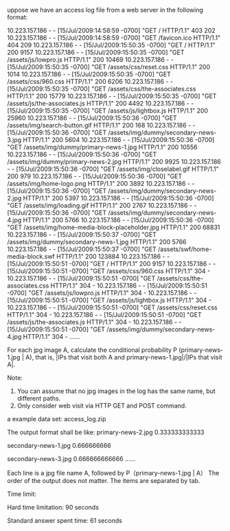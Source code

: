 uppose we have an access log file from a web server in the following format:
 
10.223.157.186 - - [15/Jul/2009:14:58:59 -0700] "GET / HTTP/1.1" 403 202
10.223.157.186 - - [15/Jul/2009:14:58:59 -0700] "GET /favicon.ico HTTP/1.1" 404 209
10.223.157.186 - - [15/Jul/2009:15:50:35 -0700] "GET / HTTP/1.1" 200 9157
10.223.157.186 - - [15/Jul/2009:15:50:35 -0700] "GET /assets/js/lowpro.js HTTP/1.1" 200 10469
10.223.157.186 - - [15/Jul/2009:15:50:35 -0700] "GET /assets/css/reset.css HTTP/1.1" 200 1014
10.223.157.186 - - [15/Jul/2009:15:50:35 -0700] "GET /assets/css/960.css HTTP/1.1" 200 6206
10.223.157.186 - - [15/Jul/2009:15:50:35 -0700] "GET /assets/css/the-associates.css HTTP/1.1" 200 15779
10.223.157.186 - - [15/Jul/2009:15:50:35 -0700] "GET /assets/js/the-associates.js HTTP/1.1" 200 4492
10.223.157.186 - - [15/Jul/2009:15:50:35 -0700] "GET /assets/js/lightbox.js HTTP/1.1" 200 25960
10.223.157.186 - - [15/Jul/2009:15:50:36 -0700] "GET /assets/img/search-button.gif HTTP/1.1" 200 168
10.223.157.186 - - [15/Jul/2009:15:50:36 -0700] "GET /assets/img/dummy/secondary-news-3.jpg HTTP/1.1" 200 5604
10.223.157.186 - - [15/Jul/2009:15:50:36 -0700] "GET /assets/img/dummy/primary-news-1.jpg HTTP/1.1" 200 10556
10.223.157.186 - - [15/Jul/2009:15:50:36 -0700] "GET /assets/img/dummy/primary-news-2.jpg HTTP/1.1" 200 9925
10.223.157.186 - - [15/Jul/2009:15:50:36 -0700] "GET /assets/img/closelabel.gif HTTP/1.1" 200 979
10.223.157.186 - - [15/Jul/2009:15:50:36 -0700] "GET /assets/img/home-logo.png HTTP/1.1" 200 3892
10.223.157.186 - - [15/Jul/2009:15:50:36 -0700] "GET /assets/img/dummy/secondary-news-2.jpg HTTP/1.1" 200 5397
10.223.157.186 - - [15/Jul/2009:15:50:36 -0700] "GET /assets/img/loading.gif HTTP/1.1" 200 2767
10.223.157.186 - - [15/Jul/2009:15:50:36 -0700] "GET /assets/img/dummy/secondary-news-4.jpg HTTP/1.1" 200 5766
10.223.157.186 - - [15/Jul/2009:15:50:36 -0700] "GET /assets/img/home-media-block-placeholder.jpg HTTP/1.1" 200 68831
10.223.157.186 - - [15/Jul/2009:15:50:37 -0700] "GET /assets/img/dummy/secondary-news-1.jpg HTTP/1.1" 200 5766
10.223.157.186 - - [15/Jul/2009:15:50:37 -0700] "GET /assets/swf/home-media-block.swf HTTP/1.1" 200 123884
10.223.157.186 - - [15/Jul/2009:15:50:51 -0700] "GET / HTTP/1.1" 200 9157
10.223.157.186 - - [15/Jul/2009:15:50:51 -0700] "GET /assets/css/960.css HTTP/1.1" 304 -
10.223.157.186 - - [15/Jul/2009:15:50:51 -0700] "GET /assets/css/the-associates.css HTTP/1.1" 304 -
10.223.157.186 - - [15/Jul/2009:15:50:51 -0700] "GET /assets/js/lowpro.js HTTP/1.1" 304 -
10.223.157.186 - - [15/Jul/2009:15:50:51 -0700] "GET /assets/js/lightbox.js HTTP/1.1" 304 -
10.223.157.186 - - [15/Jul/2009:15:50:51 -0700] "GET /assets/css/reset.css HTTP/1.1" 304 -
10.223.157.186 - - [15/Jul/2009:15:50:51 -0700] "GET /assets/js/the-associates.js HTTP/1.1" 304 -
10.223.157.186 - - [15/Jul/2009:15:50:51 -0700] "GET /assets/img/dummy/secondary-news-4.jpg HTTP/1.1" 304 -
......
 
For each jpg image A, calculate the conditional probability P (primary-news-1.jpg | A), that is, |IPs that visit both A and primary-news-1.jpg|/|IPs that visit A|. 
 
 
 
Note: 
1) You can assume that no jpg images in the log has the same name, but different paths.
2) Only consider web visit via HTTP GET and POST command.
 
 
a example data set: access_log.zip
 
The output format shall be like:
primary-news-2.jpg  0.333333333333 

secondary-news-1.jpg 0.666666666

secondary-news-3.jpg  0.666666666666
......

Each line is a jpg file name A, followed by P（primary-news-1.jpg | A）
The order of the output does not matter. The items are separated by tab. 

Time limit:

Hard time limitation: 90 seconds

Standard answer spent time: 61 seconds